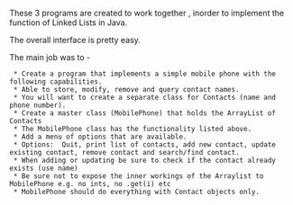 
These 3 programs are created to work together , inorder to implement the function of Linked Lists in Java. 

The overall interface is pretty easy.

The main job was to -

     * Create a program that implements a simple mobile phone with the following capabilities.
     * Able to store, modify, remove and query contact names.
     * You will want to create a separate class for Contacts (name and phone number).
     * Create a master class (MobilePhone) that holds the ArrayList of Contacts
     * The MobilePhone class has the functionality listed above.
     * Add a menu of options that are available.
     * Options:  Quit, print list of contacts, add new contact, update existing contact, remove contact and search/find contact.
     * When adding or updating be sure to check if the contact already exists (use name)
     * Be sure not to expose the inner workings of the Arraylist to MobilePhone e.g. no ints, no .get(i) etc
     * MobilePhone should do everything with Contact objects only.
  
